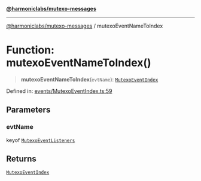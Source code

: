 [**@harmoniclabs/mutexo-messages**](../README.md)

***

[@harmoniclabs/mutexo-messages](../README.md) / mutexoEventNameToIndex

# Function: mutexoEventNameToIndex()

> **mutexoEventNameToIndex**(`evtName`): [`MutexoEventIndex`](../enumerations/MutexoEventIndex.md)

Defined in: [events/MutexoEventIndex.ts:59](https://github.com/HarmonicLabs/mutexo-messages/blob/aefac8841dc1fa8aebb577df666016362446522d/src/events/MutexoEventIndex.ts#L59)

## Parameters

### evtName

keyof [`MutexoEventListeners`](../interfaces/MutexoEventListeners.md)

## Returns

[`MutexoEventIndex`](../enumerations/MutexoEventIndex.md)
